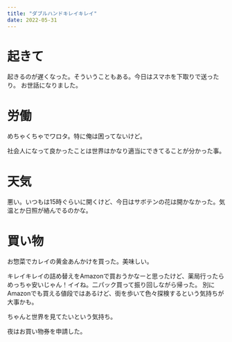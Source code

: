 ```yaml
---
title: "ダブルハンドキレイキレイ"
date: 2022-05-31
---
```


# 起きて
起きるのが遅くなった。そういうこともある。今日はスマホを下取りで送ったり。
お世話になりました。

# 労働
めちゃくちゃでワロタ。特に俺は困ってないけど。

社会人になって良かったことは世界はかなり適当にできてることが分かった事。

# 天気
悪い。いつもは15時ぐらいに開くけど、今日はサボテンの花は開かなかった。気温とか日照が絡んでるのかな。
# 買い物
お惣菜でカレイの黄金あんかけを買った。美味しい。

キレイキレイの詰め替えをAmazonで買おうかなーと思ったけど、薬局行ったらめっちゃ安いじゃん！イイね。二パック買って振り回しながら帰った。
別にAmazonでも買える値段ではあるけど、街を歩いて色々探検するという気持ちが大事かも。

ちゃんと世界を見てたいという気持ち。

夜はお買い物券を申請した。